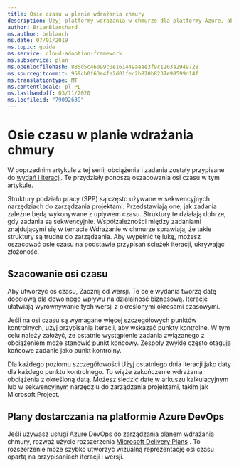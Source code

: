 ```yaml
---
title: Osie czasu w planie wdrażania chmury
description: Użyj platformy wdrażania w chmurze dla platformy Azure, aby dowiedzieć się, jak oszacować osie czasu na podstawie planu wdrożenia chmury.
author: BrianBlanchard
ms.author: brblanch
ms.date: 07/01/2019
ms.topic: guide
ms.service: cloud-adoption-framework
ms.subservice: plan
ms.openlocfilehash: 885d5c46099c0e161449aeae3f9c1203a2949728
ms.sourcegitcommit: 959cb0f63e4fe2d01fec2b820b8237e98599d14f
ms.translationtype: MT
ms.contentlocale: pl-PL
ms.lasthandoff: 03/11/2020
ms.locfileid: "79092639"
---
```

# <a name="timelines-in-a-cloud-adoption-plan"></a>Osie czasu w planie wdrażania chmury

W poprzednim artykule z tej serii, obciążenia i zadania zostały przypisane do [wydań i iteracji](./iteration-paths.md). Te przydziały ponoszą oszacowania osi czasu w tym artykule.

Struktury podziału pracy (SPP) są często używane w sekwencyjnych narzędziach do zarządzania projektami. Przedstawiają one, jak zadania zależne będą wykonywane z upływem czasu. Struktury te działają dobrze, gdy zadania są sekwencyjnie. Współzależności między zadaniami znajdującymi się w temacie Wdrażanie w chmurze sprawiają, że takie struktury są trudne do zarządzania. Aby wypełnić tę lukę, możesz oszacować osie czasu na podstawie przypisań ścieżek iteracji, ukrywając złożoność.

## <a name="estimate-timelines"></a>Szacowanie osi czasu

Aby utworzyć oś czasu, Zacznij od wersji. Te cele wydania tworzą datę docelową dla dowolnego wpływu na działalność biznesową. Iteracje ułatwiają wyrównywanie tych wersji z określonymi okresami czasowymi.

Jeśli na osi czasu są wymagane więcej szczegółowych punktów kontrolnych, użyj przypisania iteracji, aby wskazać punkty kontrolne. W tym celu należy założyć, że ostatnie wystąpienie zadania związanego z obciążeniem może stanowić punkt końcowy. Zespoły zwykle często otagują końcowe zadanie jako punkt kontrolny.

Dla każdego poziomu szczegółowości Użyj ostatniego dnia iteracji jako daty dla każdego punktu kontrolnego. To wiąże zakończenie wdrażania obciążenia z określoną datą. Możesz śledzić datę w arkuszu kalkulacyjnym lub w sekwencyjnym narzędziu do zarządzania projektami, takim jak Microsoft Project.

## <a name="delivery-plans-in-azure-devops"></a>Plany dostarczania na platformie Azure DevOps

Jeśli używasz usługi Azure DevOps do zarządzania planem wdrażania chmury, rozważ użycie rozszerzenia [Microsoft Delivery Plans](https://marketplace.visualstudio.com/items?itemName=ms.vss-plans) . To rozszerzenie może szybko utworzyć wizualną reprezentację osi czasu opartą na przypisaniach iteracji i wersji.
